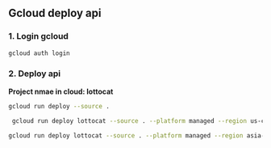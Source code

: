 ## Gcloud deploy api 

### 1. Login gcloud

```bash
gcloud auth login
```

### 2. Deploy api

**Project nmae in cloud: lottocat**

```bash
gcloud run deploy --source .
```

```bash
 gcloud run deploy lottocat --source . --platform managed --region us-central1 --allow-unauthenticated
```

```bash
gcloud run deploy lottocat --source . --platform managed --region asia-southeast1 --allow-unauthenticated --quiet
```